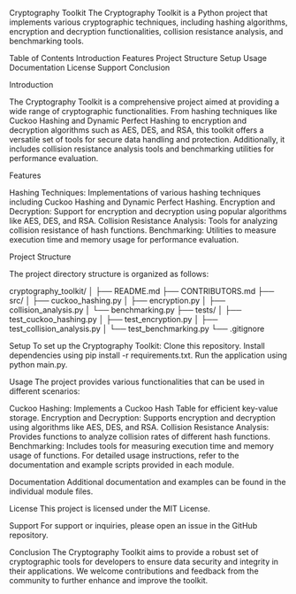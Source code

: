 Cryptography Toolkit
The Cryptography Toolkit is a Python project that implements various cryptographic techniques, including hashing algorithms, encryption and decryption functionalities, collision resistance analysis, and benchmarking tools.


Table of Contents
Introduction
Features
Project Structure
Setup
Usage
Documentation
License
Support
Conclusion


Introduction

The Cryptography Toolkit is a comprehensive project aimed at providing a wide range of cryptographic functionalities. From hashing techniques like Cuckoo Hashing and Dynamic Perfect Hashing to encryption and decryption algorithms such as AES, DES, and RSA, this toolkit offers a versatile set of tools for secure data handling and protection. Additionally, it includes collision resistance analysis tools and benchmarking utilities for performance evaluation.


Features

Hashing Techniques: Implementations of various hashing techniques including Cuckoo Hashing and Dynamic Perfect Hashing.
Encryption and Decryption: Support for encryption and decryption using popular algorithms like AES, DES, and RSA.
Collision Resistance Analysis: Tools for analyzing collision resistance of hash functions.
Benchmarking: Utilities to measure execution time and memory usage for performance evaluation.


Project Structure

The project directory structure is organized as follows:

cryptography_toolkit/
│
├── README.md
├── CONTRIBUTORS.md
├── src/
│   ├── cuckoo_hashing.py
│   ├── encryption.py
│   ├── collision_analysis.py
│   └── benchmarking.py
├── tests/
│   ├── test_cuckoo_hashing.py
│   ├── test_encryption.py
│   ├── test_collision_analysis.py
│   └── test_benchmarking.py
└── .gitignore


Setup
To set up the Cryptography Toolkit:
Clone this repository.
Install dependencies using pip install -r requirements.txt.
Run the application using python main.py.


Usage
The project provides various functionalities that can be used in different scenarios:

Cuckoo Hashing: Implements a Cuckoo Hash Table for efficient key-value storage.
Encryption and Decryption: Supports encryption and decryption using algorithms like AES, DES, and RSA.
Collision Resistance Analysis: Provides functions to analyze collision rates of different hash functions.
Benchmarking: Includes tools for measuring execution time and memory usage of functions.
For detailed usage instructions, refer to the documentation and example scripts provided in each module.


Documentation
Additional documentation and examples can be found in the individual module files.


License
This project is licensed under the MIT License.


Support
For support or inquiries, please open an issue in the GitHub repository.


Conclusion
The Cryptography Toolkit aims to provide a robust set of cryptographic tools for developers to ensure data security and integrity in their applications. We welcome contributions and feedback from the community to further enhance and improve the toolkit.